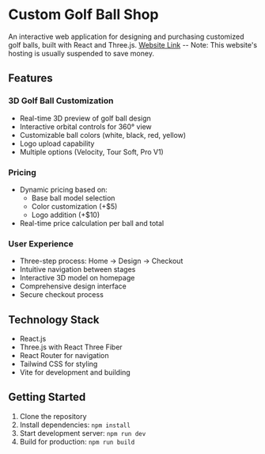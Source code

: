 # Custom Golf Ball Shop

An interactive web application for designing and purchasing customized golf balls, built with React and Three.js.
[Website Link](https://golf-ball-customizer.fly.dev/) -- Note: This website's hosting is usually suspended to save money.

## Features

### 3D Golf Ball Customization
- Real-time 3D preview of golf ball design
- Interactive orbital controls for 360° view
- Customizable ball colors (white, black, red, yellow)
- Logo upload capability
- Multiple options (Velocity, Tour Soft, Pro V1)

### Pricing
- Dynamic pricing based on:
  - Base ball model selection
  - Color customization (+$5)
  - Logo addition (+$10)
- Real-time price calculation per ball and total

### User Experience
- Three-step process: Home → Design → Checkout
- Intuitive navigation between stages
- Interactive 3D model on homepage
- Comprehensive design interface
- Secure checkout process

## Technology Stack

- React.js
- Three.js with React Three Fiber
- React Router for navigation
- Tailwind CSS for styling
- Vite for development and building

## Getting Started

1. Clone the repository
2. Install dependencies: `npm install`
3. Start development server: `npm run dev`
4. Build for production: `npm run build`
